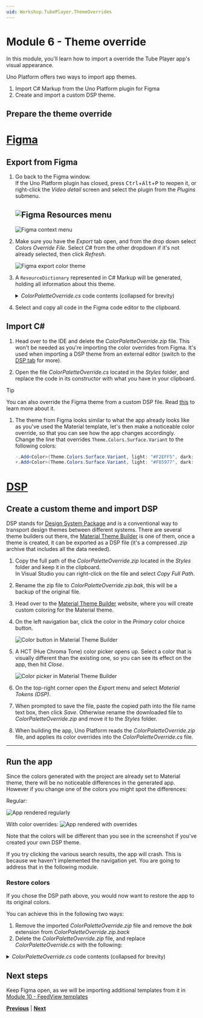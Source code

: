 ```yaml
---
uid: Workshop.TubePlayer.ThemeOverrides
---
```


# Module 6 - Theme override

In this module, you'll learn how to import a override the Tube Player app's visual appearance.

Uno Platform offers two ways to import app themes.

1. Import C# Markup from the Uno Platform plugin for Figma
2. Create and import a custom DSP theme.

## Prepare the theme override

# [Figma](#tab/export/figma)

## Export from Figma

1. Go back to the Figma window.  
    If the Uno Platform plugin has closed, press <kbd>Ctrl</kbd>+<kbd>Alt</kbd>+<kbd>P</kbd> to reopen it, or right-click the *Video detail* screen and select the plugin from the *Plugins* submenu.

    ![Figma Resources menu](figma-menu-plugin.jpg)
    -
    ![Figma context menu](figma-context-menu-plugin.jpg)

1. Make sure you have the *Export* tab open, and from the drop down select *Colors Override File*. Select *C#* from the other dropdown if it's not already selected, then click *Refresh*.

    ![Figma export color theme](figma-export.jpg)

1. A `ResourceDictionary` represented in C# Markup will be generated, holding all information about this theme.

    <details>
        <summary><i>ColorPaletteOverride.cs</i> code contents (collapsed for brevity)</summary>

    [!code-csharp[ColorPaletteOverride.cs](ColorPaletteOverride.cs)]
    </details>

1. Select and copy all code in the Figma code editor to the clipboard.

## Import C#

1. Head over to the IDE and delete the *ColorPaletteOverride.zip* file. This won't be needed as you're importing the color overrides from Figma. It's used when importing a DSP theme from an external editor (switch to the <!--TODO make sure link works -->[DSP tab](#tab/export/dsp) for more).

1. Open the file *ColorPaletteOverride.cs* located in the *Styles* folder, and replace the code in its constructor with what you have in your clipboard.

> [!TIP]
> You can also override the Figma theme from a custom DSP file. Read [this](xref:Uno.Figma.Learn.Designers.Dsp) to learn more about it.

1. The theme from Figma looks similar to what the app already looks like as you've used the Material template, let's then make a noticeable color override, so that you can see how the app changes accordingly.  
    Change the line that overrides `Theme.Colors.Surface.Variant` to the following colors:

    ```csharp
    -.Add<Color>(Theme.Colors.Surface.Variant, light: "#F2EFF5", dark: "#47464F")
    +.Add<Color>(Theme.Colors.Surface.Variant, light: "#F85977", dark: "#67E5AD")
    ```

# [DSP](#tab/export/dsp)

## Create a custom theme and import DSP

DSP stands for [Design System Package](https://github.com/AdobeXD/design-system-package-dsp) and is a conventional way to transport design themes between different systems.
There are several theme builders out there, the [Material Theme Builder](https://m3.material.io/theme-builder#/custom) is one of them, once a theme is created, it can be exported as a DSP file (it's a compressed *.zip* archive that includes all the data needed).

1. Copy the full path of the *ColorPaletteOverride.zip* located in the *Styles* folder and keep it in the clipboard.  
    In Visual Studio you can right-click on the file and select *Copy Full Path*.

1. Rename the zip file to *ColorPaletteOverride.zip.bak*, this will be a backup of the original file.

1. Head over to the [Material Theme Builder](https://m3.material.io/theme-builder#/custom) website, where you will create custom coloring for the Material theme.

1. On the left navigation bar, click the color in the *Primary* color choice button.

    ![Color button in Material Theme Builder](material-theme-builder-color-button.jpg)

1. A HCT (Hue Chroma Tone) color picker opens up. Select a color that is visually different than the existing one, so you can see its effect on the app, then hit *Close*.

    ![Color picker in Material Theme Builder](material-theme-builder-color-picker.jpg)

1. On the top-right corner open the *Export* menu and select *Material Tokens (DSP)*.

1. When prompted to save the file, paste the copied path into the file name text box, then click *Save*. Otherwise rename the downloaded file to *ColorPaletteOverride.zip* and move it to the *Styles* folder.

1. When building the app, Uno Platform reads the *ColorPaletteOverride.zip* file, and applies its color overrides into the *ColorPaletteOverride.cs* file.

---

## Run the app

Since the colors generated with the project are already set to Material theme, there will be no noticeable differences in the generated app. However if you change one of the colors you might spot the differences:

Regular:

![App rendered regularly](ui-output-regular.jpg)

With color overrides:
![App rendered with overrides](ui-output-overrides.jpg)

Note that the colors will be different than you see in the screenshot if you've created your own DSP theme.

If you try clicking the various search results, the app will crash. This is because we haven't implemented the navigation yet. You are going to address that in the following module.

### Restore colors

If you chose the DSP path above, you would now want to restore the app to its original colors.

You can achieve this in the following two ways:

1. Remove the imported *ColorPaletteOverride.zip* file and remove the *bak* extension from *ColorPaletteOverride.zip.back*
1. Delete the *ColorPaletteOverride.zip* file, and replace *ColorPaletteOverride.cs* with the following:

<details>
    <summary><i>ColorPaletteOverride.cs</i> code contents (collapsed for brevity)</summary>

[!code-csharp[ColorPaletteOverride.cs](ColorPaletteOverride.cs)]
</details>

## Next steps

Keep Figma open, as we will be importing additional templates from it in [Module 10 - FeedView templates](xref:Workshop.TubePlayer.FeedView)

**[Previous](xref:Workshop.TubePlayer.UI "Creating the UI")** | **[Next](xref:Workshop.TubePlayer.Navigation "Navigation")**